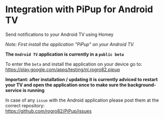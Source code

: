 # Integration with PiPup for Android TV

Send notifications to your Android TV using Homey

_Note: First install the application "PiPup" on your Android TV._

__The `Android TV` application is currently in a `public beta`__


To enter the `beta` and install the application on your device go to:  
https://play.google.com/apps/testing/nl.rogro82.pipup


__Important: after installation / updating it is currently adviced to restart your TV and open the application once to make sure the background-service is running__

In case of any `issue` with the Android application please post them at the correct repository:  
https://github.com/rogro82/PiPup/issues

